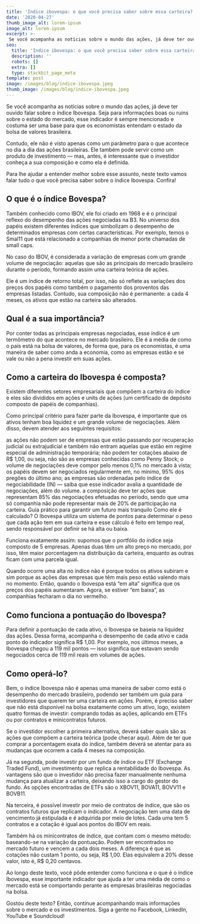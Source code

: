```yaml
---
title: 'Indice ibovespa: o que você precisa saber sobre essa carteira?'
date: '2020-04-27'
thumb_image_alt: lorem-ipsum
image_alt: lorem-ipsum
excerpt: >-
 Se você acompanha as notícias sobre o mundo das ações, já deve ter ouvido falar sobre o índice Ibovespa. Seja para informações boas ou ruins sobre o estado do mercado, esse indicador é sempre mencionado e costuma ser uma base para que os economistas entendam o estado da bolsa de valores brasileira.
seo:
  title: 'Indice ibovespa: o que você precisa saber sobre essa carteira?'
  description: ''
  robots: []
  extra: []
  type: stackbit_page_meta
template: post
image: /images/blog/indice-ibovespa.jpeg
thumb_image: /images/blog/indice-ibovespa.jpeg
---
```

Se você acompanha as notícias sobre o mundo das ações, já deve ter ouvido falar sobre o índice Ibovespa. Seja para informações boas ou ruins sobre o estado do mercado, esse indicador é sempre mencionado e costuma ser uma base para que os economistas entendam o estado da bolsa de valores brasileira.

Contudo, ele não é visto apenas como um parâmetro para o que acontece no dia a dia das ações brasileiras. Ele também pode servir como um produto de investimento — mas, antes, é interessante que o investidor conheça a sua composição e como ela é definida.

Para lhe ajudar a entender melhor sobre esse assunto, neste texto vamos falar tudo o que você precisa saber sobre o índice Ibovespa. Confira!

##  O que é o índice Bovespa?
Também conhecido como IBOV, ele foi criado em 1968 e é o principal reflexo do desempenho das ações negociadas na B3. No universo dos papéis existem diferentes índices que simbolizam o desempenho de determinados empresas com certas características. Por exemplo, temos o Smal11 que está relacionado a companhias de menor porte chamadas de small caps.

No caso do IBOV, é considerada a variação de empresas com um grande volume de negociação: aquelas que são as principais do mercado brasileiro durante o período, formando assim uma carteira teórica de ações.

Ele é um índice de retorno total, por isso, não só reflete as variações dos preços dos papéis como também o pagamento dos proventos das empresas listadas. Contudo, sua composição não é permanente: a cada 4 meses, os ativos que estão na carteira são alterados.

## Qual é a sua importância?
Por conter todas as principais empresas negociadas, esse índice é um termômetro do que acontece no mercado brasileiro. Ele é a média de como o país está na bolsa de valores, de forma que, para os economistas, é uma maneira de saber como anda a economia, como as empresas estão e se vale ou não a pena investir em suas ações.

##  Como a carteira do Ibovespa é composta?
Existem diferentes setores empresariais que compõem a carteira do índice e eles são divididos em ações e units de ações (um certificado de depósito composto de papéis de companhias).

Como principal critério para fazer parte da Ibovespa, é importante que os ativos tenham boa liquidez e um grande volume de negociações. Além disso, devem atender aos seguintes requisitos:

as ações não podem ser de empresas que estão passando por recuperação judicial ou extrajudicial e também não entram aquelas que estão em regime especial de administração temporária;
não podem ter cotações abaixo de R$ 1,00, ou seja, não são as empresas conhecidas como Penny Stock;
o volume de negociações deve compor pelo menos 0,1% no mercado à vista;
os papéis devem ser negociados regularmente em, no mínimo, 95% dos pregões do último ano;
as empresas são ordenadas pelo índice de negociabilidade (IN) — saiba que esse indicador avalia a quantidade de negociações, além do volume.
a composição deve ter ações que representam 85% das negociações efetuadas no período, sendo que uma só companhia não pode representar mais de 20% de participação na carteira.
Guia prático para garantir um futuro mais tranquilo
Como ele é calculado?
O Ibovespa utiliza um sistema de pontos para determinar o peso que cada ação tem em sua carteira e esse cálculo é feito em tempo real, sendo responsável por definir se há alta ou baixa.

Funciona exatamente assim: supomos que o portfólio do índice seja composto de 5 empresas. Apenas duas têm um alto preço no mercado, por isso, têm maior porcentagem na distribuição da carteira, enquanto as outras ficam com uma parcela igual.

Quando ocorre uma alta no índice não é porque todos os ativos subiram e sim porque as ações das empresas que têm mais peso estão valendo mais no momento. Então, quando o Ibovespa está “em alta” significa que os preços dos papéis aumentaram. Agora, se estiver “em baixa”, as companhias fecharam o dia no vermelho.

## Como funciona a pontuação do Ibovespa?
Para definir a pontuação de cada ativo, o Ibovespa se baseia na liquidez das ações. Dessa forma, acompanha o desempenho de cada ativo e cada ponto do indicador significa R$ 1,00. Por exemplo, nos últimos meses, a Ibovespa chegou a 119 mil pontos — isso significa que estavam sendo negociados cerca de 119 mil reais em volumes de ações.

## Como operá-lo?
Bem, o índice Ibovespa não é apenas uma maneira de saber como está o desempenho do mercado brasileiro, podendo ser também um guia para investidores que querem ter uma carteira em ações. Porém, é preciso saber que não está disponível na bolsa exatamente como um ativo, logo, existem quatro formas de investir: comprando todas as ações, aplicando em ETFs ou por contratos e minicontratos futuros.

Se o investidor escolher a primeira alternativa, deverá saber quais são as ações que compõem a carteira teórica (pode checar aqui). Além de ter que comprar a porcentagem exata do índice, também deverá se atentar para as mudanças que ocorrem a cada 4 meses na composição.

Já na segunda, pode investir por um fundo de índice ou ETF (Exchange Traded Fund), um investimento que replica a rentabilidade do Ibovespa. As vantagens são que o investidor não precisa fazer manualmente nenhuma mudança para atualizar a carteira, deixando isso a cargo do gestor do fundo. As opções encontradas de ETFs são o XBOV11, BOVA11, BOVV11 e BOVB11.

Na terceira, é possível investir por meio de contratos de índice, que são os contratos futuros que replicam o indicador. A negociação tem uma data de vencimento já estipulada e é adquirida por meio de lotes. Cada uma tem 5 contratos e a cotação é igual aos pontos do IBOV em reais.

Também há os minicontratos de índice, que contam com o mesmo método: baseando-se na variação da pontuação. Podem ser encontrados no mercado futuro e vencem a cada dois meses. A diferença é que as cotações não custam 1 ponto, ou seja, R$ 1,00. Elas equivalem a 20% desse valor, isto é, R$ 0,20 centavos.

Ao longo deste texto, você pôde entender como funciona e o que é o índice Ibovespa, esse importante indicador que ajuda a ter uma média de como o mercado está se comportando perante as empresas brasileiras negociadas na bolsa.

Gostou deste texto? Então, continue acompanhando mais informações sobre o mercado e os investimentos. Siga a gente no Facebook, LinkedIn, YouTube e Soundcloud!